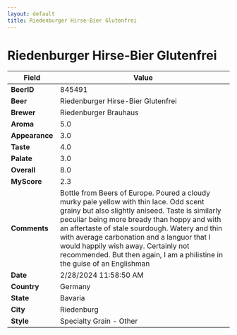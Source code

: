 ```yaml
---
layout: default
title: Riedenburger Hirse-Bier Glutenfrei
---
```


# Riedenburger Hirse-Bier Glutenfrei

| Field         | Value     |
|---------------|-----------|
| **BeerID** | 845491 |
| **Beer** | Riedenburger Hirse-Bier Glutenfrei |
| **Brewer** | Riedenburger Brauhaus |
| **Aroma** | 5.0 |
| **Appearance** | 3.0 |
| **Taste** | 4.0 |
| **Palate** | 3.0 |
| **Overall** | 8.0 |
| **MyScore** | 2.3 |
| **Comments** | Bottle from Beers of Europe. Poured a cloudy murky pale yellow with thin lace. Odd scent grainy but also slightly aniseed. Taste is similarly peculiar being more bready than hoppy and with an aftertaste of stale sourdough. Watery and thin with average carbonation and a languor that I would happily wish away. Certainly not recommended. But then again, I am a philistine in the guise of an Englishman |
| **Date** | 2/28/2024 11:58:50 AM |
| **Country** | Germany |
| **State** | Bavaria |
| **City** | Riedenburg |
| **Style** | Specialty Grain - Other |
